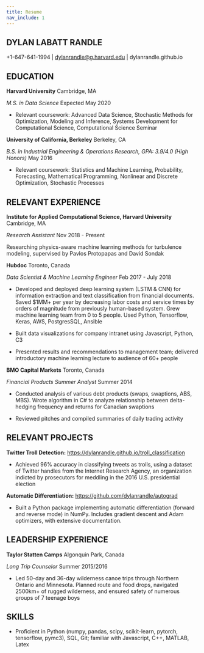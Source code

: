 ```yaml
---
title: Resume
nav_include: 1
---
```


## DYLAN LABATT RANDLE

+1-647-641-1994 | dylanrandle@g.harvard.edu | dylanrandle.github.io

## EDUCATION

**Harvard University**									            		                                     Cambridge, MA

*M.S. in Data Science*				                            		          	               Expected May 2020

- Relevant coursework: Advanced Data Science, Stochastic Methods for Optimization, Modeling and Inference,
Systems Development for Computational Science, Computational Science Seminar

**University of California, Berkeley**							                		                       Berkeley, CA

*B.S. in Industrial Engineering & Operations Research, GPA: 3.9/4.0 (High Honors)*                 May 2016

- Relevant coursework: Statistics and Machine Learning, Probability, Forecasting, Mathematical Programming,
Nonlinear and Discrete Optimization, Stochastic Processes

## RELEVANT EXPERIENCE

**Institute for Applied Computational Science, Harvard University**						                Cambridge, MA

*Research Assistant*												                                             Nov 2018 - Present

Researching physics-aware machine learning methods for turbulence modeling, supervised by Pavlos Protopapas
and David Sondak

**Hubdoc**								                                             		                  Toronto, Canada

*Data Scientist & Machine Learning Engineer*            			    				             Feb 2017 - July 2018

- Developed and deployed deep learning system (LSTM & CNN) for information extraction and text
  classification from financial documents. Saved $1MM+ per year by decreasing labor costs and service times
  by orders of magnitude from previously human-based system. Grew machine learning team from 0 to 5 people.
  Used Python, Tensorflow, Keras, AWS, PostgresSQL, Ansible

- Built data visualizations for company intranet using Javascript, Python, C3

- Presented results and recommendations to management team; delivered introductory machine learning lecture
  to audience of 60+ people

**BMO Capital Markets**			  			                                             		        Toronto, Canada

*Financial Products Summer Analyst*						       		                                        Summer 2014

- Conducted analysis of various debt products (swaps, swaptions, ABS, MBS). Wrote algorithm in C# to
  analyze relationship between delta-hedging frequency and returns for Canadian swaptions

- Reviewed pitches and compiled summaries of daily trading activity

## RELEVANT PROJECTS

**Twitter Troll Detection:** https://dylanrandle.github.io/troll_classification

- Achieved 96% accuracy in classifying tweets as trolls, using a dataset of Twitter handles from the
  Internet Research Agency, an organization indicted by prosecutors for meddling in the 2016 U.S.
  presidential election

**Automatic Differentiation:** https://github.com/dylanrandle/autograd

- Built a Python package implementing automatic differentiation (forward and reverse mode) in NumPy.
  Includes gradient descent and Adam optimizers, with extensive documentation.

## LEADERSHIP EXPERIENCE

**Taylor Statten Camps**							                     			                     Algonquin Park, Canada

*Long Trip Counselor*							         			      		                                 Summer 2015/2016

- Led 50-day and 36-day wilderness canoe trips through Northern Ontario and Minnesota. Planned route and
  food drops, navigated 2500km+ of rugged wilderness, and ensured safety of numerous groups of 7 teenage
  boys

## SKILLS

- Proficient in Python (numpy, pandas, scipy, scikit-learn, pytorch, tensorflow, pymc3), SQL, Git; familiar
  with Javascript, C++, MATLAB, Latex
